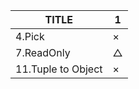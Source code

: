 | TITLE              | 1   |
| ------------------ | --- |
| 4.Pick             | ×   |
| 7.ReadOnly         | △   |
| 11.Tuple to Object | ×   |

